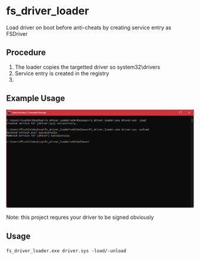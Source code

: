 # fs_driver_loader
Load driver on boot before anti-cheats by creating service entry as FSDriver

## Procedure
1. The loader copies the targetted driver so system32\drivers
2. Service entry is created in the registry
3. 
## Example Usage
![Load/Unload Example](example.png)

Note: this project requres your driver to be signed obviously<br />

## Usage

```fs_driver_loader.exe driver.sys -load/-unload```
